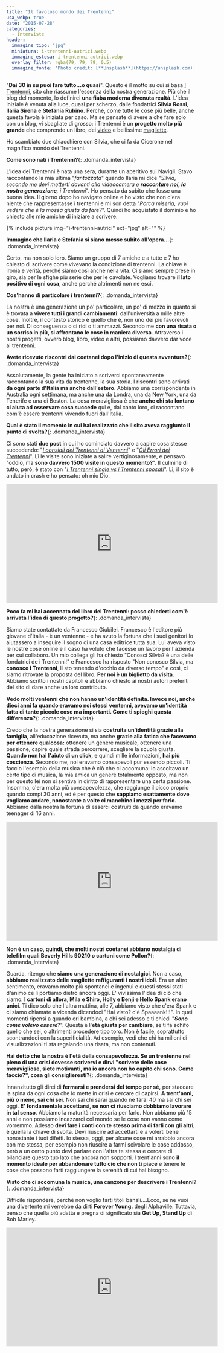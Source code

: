 ```yaml
---
title: "Il favoloso mondo dei Trentenni"
usa_webp: true
date: "2015-07-28"
categories:
  - Interviste
header:
  immagine_tipo: "jpg"
  miniatura: i-trentenni-autrici.webp
  immagine_estesa: i-trentenni-autrici.webp
  overlay_filter: rgba(79, 79, 79, 0.5)
  immagine_fonte: 'Photo credit: [**Unsplash**](https://unsplash.com)'
---
```


"**Dai 30 in su puoi fare tutto...o quasi**". Questo è il motto su cui si basa [I Trentenni](https://www.itrentenni.com/), sito che riassume l'essenza della nostra generazione. Più che il blog del momento, lo definirei **una fiaba moderna divenuta realtà**. L'idea iniziale è venuta alla luce, quasi per scherzo, dalle fondatrici **Silvia Rossi**, **Ilaria Sirena** e **Stefania Rubino**. Perché, come tutte le cose più belle, anche questa favola è iniziata per caso. Ma se pensate di avere a che fare solo con un blog, vi sbagliate di grosso: i Trentenni è un **progetto molto più grande** che comprende un libro, dei [video](https://www.itrentenni.com/category/video-2/) e bellissime [magliette](https://www.itrentenni.com/30n-tshirt/).

Ho scambiato due chiacchiere con Silvia, che ci fa da Cicerone nel magnifico mondo dei Trentenni.

**Come sono nati i Trentenni?**{: .domanda_intervista}

L'idea dei Trentenni è nata una sera, durante un aperitivo sui Navigli. Stavo raccontando la mia ultima "_fantozzata_" quando Ilaria mi dice "_Silvia, secondo me devi metterti davanti alla videocamera e **raccontare noi, la nostra generazione**, i Trentenni_". Ho pensato da subito che fosse una buona idea. Il giorno dopo ho navigato online e ho visto che non c'era niente che rappresentasse i trentenni e mi son detta "_Porca miseria, vuoi vedere che è la mossa giusta da fare?_". Quindi ho acquistato il dominio e ho chiesto alle mie amiche di iniziare a scrivere.

{% include picture img="i-trentenni-autrici" ext="jpg" alt="" %}

**Immagino che Ilaria e Stefania si siano messe subito all'opera...**{: .domanda_intervista}

Certo, ma non solo loro. Siamo un gruppo di 7 amiche e a tutte e 7 ho chiesto di scrivere come vivevano la condizione di trentenni. La chiave è ironia e verità, perché siamo così anche nella vita. Ci siamo sempre prese in giro, sia per le sfighe più serie che per le cavolate. Vogliamo trovare **il lato positivo di ogni cosa**, anche perché altrimenti non ne esci.

**Cos'hanno di particolare i trentenni?**{: .domanda_intervista}

La nostra è una generazione un po' particolare, un po' di mezzo in quanto si è trovata a **vivere tutti i grandi cambiamenti**: dall'università a mille altre cose. Inoltre, il contesto storico è quello che è, non uno dei più favorevoli per noi. Di conseguenza o ci ridi o ti ammazzi. Secondo me **con una risata o un sorriso in più, si affrontano le cose in maniera diversa**. Attraverso i nostri progetti, ovvero blog, libro, video e altri, possiamo davvero dar voce ai trentenni.

**Avete ricevuto riscontri dai coetanei dopo l'inizio di questa avventura?**{: .domanda_intervista}

Assolutamente, la gente ha iniziato a scriverci spontaneamente raccontando la sua vita da trentenne, la sua storia. I riscontri sono arrivati **da ogni parte d'Italia ma anche dall'estero**. Abbiamo una corrispondente in Australia ogni settimana, ma anche una da Londra, una da New York, una da Tenerife e una di Boston. La cosa meravigliosa è che **anche chi sta lontano ci aiuta ad osservare cosa succede** qui e, dal canto loro, ci raccontano com'è essere trentenni vivendo fuori dall'Italia.

**Qual è stato il momento in cui hai realizzato che il sito aveva raggiunto il punto di svolta?**{: .domanda_intervista}

Ci sono stati **due post** in cui ho cominciato davvero a capire cosa stesse succedendo: "_[I consigli dei Trentenni ai Ventenni](https://www.itrentenni.com/i-consigli-dei-trentenni-ai-ventenni/)_" e "_[Gli Errori dei Trentenni](https://www.itrentenni.com/gli-errori-dei-trentenni/)_". Lì le visite sono iniziate a salire vertiginosamente, e pensavo "oddio, ma **sono davvero 1500 visite in questo momento?**". Il culmine di tutto, però, è stato con "_[i Trentenni single vs i Trentenni sposati](https://www.itrentenni.com/trentenni-single-vs-trentenni-sposati/)_". Lì, il sito è andato in crash e ho pensato: oh mio Dio.

<iframe width="560" height="315" src="https://www.youtube.com/embed/4aM7SNfgN_Y" frameborder="0" allow="accelerometer; autoplay; encrypted-media; gyroscope; picture-in-picture" allowfullscreen></iframe>

**Poco fa mi hai accennato del libro dei Trentenni: posso chiederti com'è arrivata l'idea di questo progetto?**{: .domanda_intervista}

Siamo state contattate da Francesco Giubilei. Francesco è l'editore più giovane d'Italia - è un ventenne - e ha avuto la fortuna che i suoi genitori lo aiutassero a inseguire il sogno di una casa editrice tutta sua. Lui aveva visto le nostre cose online e il caso ha voluto che facesse un lavoro per l'azienda per cui collaboro. Un mio collega gli ha chiesto "Conosci Silvia? è una delle fondatrici de i Trentenni!" e Francesco ha risposto "Non conosco Silvia, ma **conosco i Trentenni**, li sto tenendo d'occhio da diverso tempo" e così, ci siamo ritrovate la proposta del libro. **Per noi è un biglietto da visita**. Abbiamo scritto i nostri capitoli e abbiamo chiesto ai nostri autori preferiti del sito di dare anche un loro contributo.

**Vedo molti ventenni che non hanno un'identità definita. Invece noi, anche dieci anni fa quando eravamo noi stessi ventenni, avevamo un'identità fatta di tante piccole cose ma importanti. Come ti spieghi questa differenza?**{: .domanda_intervista}

Credo che la nostra generazione si sia **costruita un'identità grazie alla famiglia**, all'educazione ricevuta, ma anche **grazie alla fatica che facevamo per ottenere qualcosa:** ottenere un genere musicale, ottenere una passione, capire quale strada percorrere, scegliere la scuola giusta. **Quando non hai l'aiuto di un click**, e quindi mille informazioni, **hai più coscienza**. Secondo me, noi eravamo consapevoli pur essendo piccoli. Ti faccio l'esempio della musica che è ciò che ci accomuna: io ascoltavo un certo tipo di musica, la mia amica un genere totalmente opposto, ma non per questo lei non si sentiva in diritto di rappresentare una certa passione. Insomma, c'era molta più consapevolezza, che raggiunge il picco proprio quando compi 30 anni, ed è per questo che **sappiamo esattamente dove vogliamo andare, nonostante a volte ci manchino i mezzi per farlo.** Abbiamo dalla nostra la fortuna di esserci costruiti da quando eravamo teenager di 16 anni.

<iframe width="560" height="315" src="https://www.youtube.com/embed/QraIYQdHySI" frameborder="0" allow="accelerometer; autoplay; encrypted-media; gyroscope; picture-in-picture" allowfullscreen></iframe>

**Non è un caso, quindi, che molti nostri coetanei abbiano nostalgia di telefilm quali Beverly Hills 90210 o cartoni come Pollon?**{: .domanda_intervista}

Guarda, ritengo che **siamo una generazione di nostalgici**. Non a caso, **abbiamo realizzato delle magliette raffiguranti i nostri idoli**. Era un altro sentimento, eravamo molto più spontanei e ingenui e questi stessi stati d'animo ce li portiamo dietro ancora oggi. E' vivissima l'idea di ciò che siamo. **I cartoni di allora, Mila e Shiro, Holly e Benji e Hello Spank erano unici**. Ti dico solo che l'altra mattina, alle 7, abbiamo visto che c'era Spank e ci siamo chiamate a vicenda dicendoci "Hai visto? c'è Spaaaank!!!". In quei momenti ripensi a quando eri bambina, a chi sei adesso e ti chiedi "_**Sono come volevo essere**_?". Questa è l'**età giusta per cambiare**, se ti fa schifo quello che sei, o altrimenti procedere tipo toro. Non è facile, soprattutto scontrandoci con la superificialità. Ad esempio, vedi che chi ha milioni di visualizzazioni ti sta regalando una risata, ma non contenuti.

**Hai detto che la nostra è l'età della consapevolezza. Se un trentenne nel pieno di una crisi dovesse scrivervi e dirvi "scrivete delle cose meravigliose, siete motivanti, ma io ancora non ho capito chi sono. Come faccio?", cosa gli consiglieresti?**{: .domanda_intervista}

Innanzitutto gli direi di **fermarsi e prendersi del tempo per sé,** per staccare la spina da ogni cosa che lo mette in crisi e cercare di capirsi. **A trent'anni, più o meno, sai chi sei**. Non sai chi sarai quando ne farai 40 ma sai chi sei oggi. **E' fondamentale accettarsi, se non ci riusciamo dobbiamo lavorare in tal senso**. Abbiamo la maturità necessaria per farlo. Non abbiamo più 15 anni e non possiamo incazzarci col mondo se le cose non vanno come vorremmo. Adesso **devi fare i conti con te stesso prima di farli con gli altri**, è quella la chiave di svolta. Devi riuscire ad accettarti e a volerti bene nonostante i tuoi difetti. Io stessa, oggi, per alcune cose mi arrabbio ancora con me stessa, per esempio non riuscire a farmi scivolare le cose addosso, però a un certo punto devi parlare con l'altra te stessa e cercare di bilanciare questo tuo lato che ancora non sopporti. I trent'anni sono **il momento ideale per abbandonare tutto ciò che non ti piace** e tenere le cose che possono farti raggiungere la serenità di cui hai bisogno.

**Visto che ci accomuna la musica, una canzone per descrivere i Trentenni?**{: .domanda_intervista}

Difficile rispondere, perché non voglio farti titoli banali....Ecco, se ne vuoi una divertente mi verrebbe da dirti **Forever Young.** degli Alphaville. Tuttavia, penso che quella più adatta e pregna di significato sia **Get Up, Stand Up** di Bob Marley.

<iframe width="560" height="315" src="https://www.youtube.com/embed/q7iXcKKpdx0" frameborder="0" allow="accelerometer; autoplay; encrypted-media; gyroscope; picture-in-picture" allowfullscreen></iframe>
